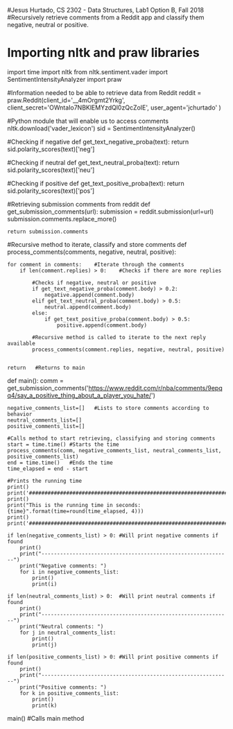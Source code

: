 #Jesus Hurtado, CS 2302 - Data Structures, Lab1 Option B, Fall 2018
#Recursively retrieve comments from a Reddit app and classify them negative, neutral or positive.

# Importing nltk and praw libraries
import time
import nltk
from nltk.sentiment.vader import SentimentIntensityAnalyzer
import praw


#Information needed to be able to retrieve data from Reddit
reddit = praw.Reddit(client_id='__4mOrgmt2Yrkg',
                     client_secret='OWntaIo7NBKlEMYzdQl0zQcZoIE',
                     user_agent='jchurtado'
                     )

#Python module that will enable us to access comments
nltk.download('vader_lexicon')
sid = SentimentIntensityAnalyzer()

#Checking if negative
def get_text_negative_proba(text):
   return sid.polarity_scores(text)['neg']

#Checking if neutral
def get_text_neutral_proba(text):
   return sid.polarity_scores(text)['neu']

#Checking if positive
def get_text_positive_proba(text):
   return sid.polarity_scores(text)['pos']

#Retrieving submission comments from reddit
def get_submission_comments(url):
    submission = reddit.submission(url=url)
    submission.comments.replace_more()

    return submission.comments

#Recursive method to iterate, classify and store comments
def process_comments(comments, negative, neutral, positive):
    
    for comment in comments:    #Iterate through the comments
        if len(comment.replies) > 0:    #Checks if there are more replies
            
            #Checks if negative, neutral or positive
            if get_text_negative_proba(comment.body) > 0.2:
                negative.append(comment.body)
            elif get_text_neutral_proba(comment.body) > 0.5:
                neutral.append(comment.body)
            else:
                if get_text_positive_proba(comment.body) > 0.5:
                    positive.append(comment.body)
                    
            #Recursive method is called to iterate to the next reply available
            process_comments(comment.replies, negative, neutral, positive)
                    
                    
    return   #Returns to main
                
    
def main():
    comm = get_submission_comments('https://www.reddit.com/r/nba/comments/9epqq4/say_a_positive_thing_about_a_player_you_hate/')
    
    negative_comments_list=[]   #Lists to store comments according to behavior
    neutral_comments_list=[]
    positive_comments_list=[] 
  
    #Calls method to start retrieving, classifying and storing comments
    start = time.time() #Starts the time
    process_comments(comm, negative_comments_list, neutral_comments_list, positive_comments_list)
    end = time.time()   #Ends the time
    time_elapsed = end - start
    
    #Prints the running time 
    print()
    print('##################################################################')
    print()
    print("This is the running time in seconds: {time}".format(time=round(time_elapsed, 4)))
    print()
    print('##################################################################')
    
    if len(negative_comments_list) > 0: #Will print negative comments if found
        print()
        print("-------------------------------------------------------------")
        print("Negative comments: ")
        for i in negative_comments_list:
            print()
            print(i)
   
    if len(neutral_comments_list) > 0:  #Will print neutral comments if found
        print()
        print("-------------------------------------------------------------")
        print("Neutral comments: ")
        for j in neutral_comments_list:
            print()
            print(j)
        
    if len(positive_comments_list) > 0: #Will print positive comments if found
        print()
        print("-------------------------------------------------------------")
        print("Positive comments: ") 
        for k in positive_comments_list:
            print()
            print(k)     
   
    
   
      
       
       
   
   

main()  #Calls main method
